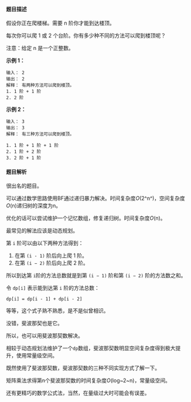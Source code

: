 #### 题目描述

假设你正在爬楼梯。需要 n 阶你才能到达楼顶。

每次你可以爬 1 或 2 个台阶。你有多少种不同的方法可以爬到楼顶呢？

注意：给定 n 是一个正整数。

**示例 1：**

```
输入： 2
输出： 2
解释： 有两种方法可以爬到楼顶。
1. 1 阶 + 1 阶
2. 2 阶
```

**示例 2：**

```
输入： 3
输出： 3
解释： 有三种方法可以爬到楼顶。

1. 1 阶 + 1 阶 + 1 阶
2. 1 阶 + 2 阶
3. 2 阶 + 1 阶
```

#### 题目解析

很出名的题目。

可以通过数学思路使用BF通过递归暴力解决。时间复杂度*O*(2^n^)，空间复杂度*O*(n)递归树的深度为n。

优化的话可以尝试维护一个记忆数组，修复递归树。时间复杂度*O*(n)。

最常见的解法应该是动态规划。

第 `i` 阶可以由以下两种方法得到：

1. 在第 `(i - 1)` 阶后向上爬 1 阶。
2. 在第 `(i − 2)` 阶后向上爬 2 阶。

所以到达第 `i`阶的方法总数就是到第 `(i − 1)` 阶和第 `(i − 2)` 阶的方法数之和。

令 `dp[i]` 表示能到达第 `i` 阶的方法总数：

```
dp[i] = dp[i - 1] + dp[i - 2]
```

等等，这个式子熟不熟悉，是不是似曾相识。

没错，斐波那契也是它。

所以，也可以用斐波那契数解决。

相较于动态规划法维护了一个`dp`数组，斐波那契数明显空间复杂度得到极大提升，使用常量级空间。

既然使用了斐波那契数，斐波那契数的三种不同实现方式了解一下。

矩阵乘法求得第n个斐波那契数的时间复杂度*O*(log~2~n)，常量级空间。

还有更精巧的数学公式法，当然，在量级过大时可能会有误差。

